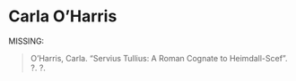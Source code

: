 # Carla O’Harris
MISSING:
> O’Harris, Carla. “Servius Tullius: A Roman Cognate to Heimdall-Scef”. ?. ?.